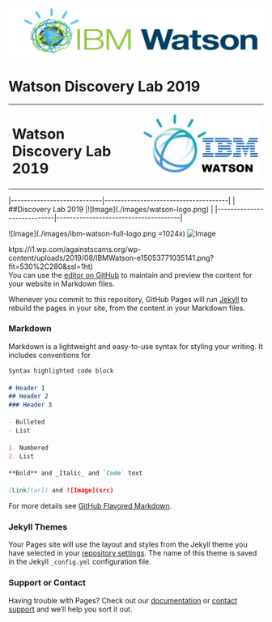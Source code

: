 ![Image](./images/IBM-Watson-Logo.png)
# Watson Discovery Lab 2019
<table>
<tr><td><H1>Watson Discovery Lab 2019</H1></td><td><img src="./images/watson-logo.png"></td></tr>
</table>
|----------------------------|--------------------------------------|
| ##Discovery Lab 2019       |![Image](./images/watson-logo.png)    |
|----------------------------|--------------------------------------|

![Image](./images/ibm-watson-full-logo.png =1024x)
![Image](https://342sv54cwf1w32bxz36tm0bv-wpengine.netdna-ssl.com/wp-content/uploads/2019/01/IBM-Watson-Logo.png)

ktps://i1.wp.com/againstscams.org/wp-content/uploads/2019/08/IBMWatson-e15053771035141.png?fit=530%2C280&ssl=1ht)  
You can use the [editor on GitHub](https://github.com/WDS-Lab-2019/WDS-Lab-2019.github.io/edit/master/index.md) to maintain and preview the content for your website in Markdown files.

Whenever you commit to this repository, GitHub Pages will run [Jekyll](https://jekyllrb.com/) to rebuild the pages in your site, from the content in your Markdown files.

### Markdown

Markdown is a lightweight and easy-to-use syntax for styling your writing. It includes conventions for

```markdown
Syntax highlighted code block

# Header 1
## Header 2
### Header 3

- Bulleted
- List

1. Numbered
2. List

**Bold** and _Italic_ and `Code` text

[Link](url) and ![Image](src)
```

For more details see [GitHub Flavored Markdown](https://guides.github.com/features/mastering-markdown/).

### Jekyll Themes

Your Pages site will use the layout and styles from the Jekyll theme you have selected in your [repository settings](https://github.com/WDS-Lab-2019/WDS-Lab-2019.github.io/settings). The name of this theme is saved in the Jekyll `_config.yml` configuration file.

### Support or Contact

Having trouble with Pages? Check out our [documentation](https://help.github.com/categories/github-pages-basics/) or [contact support](https://github.com/contact) and we’ll help you sort it out.
